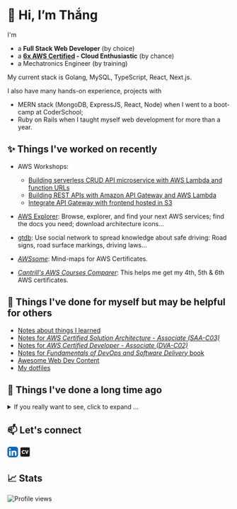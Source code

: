 # 👋 Hi, I’m Thắng

I'm

- a **Full Stack Web Developer** (by choice)
- a **[6x AWS Certified](https://www.credly.com/users/lequangthang/) - Cloud Enthusiastic** (by chance)
- a Mechatronics Engineer (by training)

My current stack is Golang, MySQL, TypeScript, React, Next.js.

I also have many hands-on experience, projects with

- MERN stack (MongoDB, ExpressJS, React, Node) when I went to a boot-camp at CoderSchool;
- Ruby on Rails when I taught myself web development for more than a year.

## ✨ Things I've worked on recently

- AWS Workshops:

  - [Building serverless CRUD API microservice with AWS Lambda and function URLs](https://lethang7794.github.io/fcj-serverless-api-workshop/)
  - [Building REST APIs with Amazon API Gateway and AWS Lambda](https://lethang7794.github.io/fcj-rest-api-with-api-gateway-and-lambda-workshop/)
  - [Integrate API Gateway with frontend hosted in S3](https://lethang7794.github.io/fcj-integrate-api-gateway-with-frontend-workshop/)

- [AWS Explorer](https://aws-explorer.vercel.app/): Browse, explorer, and find your next AWS services; find the docs you need; download architecture icons...

- [gtdb](https://gtdb.app): Use social network to spread knowledge about safe driving: Road signs, road surface markings, driving laws...

- [_AWSsome_](https://awssome.vercel.app/): Mind-maps for AWS Certificates.

- [_Cantrill's AWS Courses Comparer_](https://cantrill-aws.vercel.app): This helps me get my 4th, 5th & 6th AWS certificates.

## 📔 Things I've done for myself but may be helpful for others

- [Notes about things I learned](https://lethang7794.github.io/notes/)
- [Notes for _AWS Certified Solution Architecture - Associate (SAA-C03)_](https://lethang7794.github.io/aws-sa-associate-saac03)
- [Notes for _AWS Certified Developer - Associate (DVA-C02)_](https://lethang7794.github.io/aws-dev-associate)
- [Notes for _Fundamentals of DevOps and Software Delivery_ book](https://lethang7794.github.io/devops-book/)
- [Awesome Web Dev Content](https://github.com/lethang7794/awesome-web-dev-content)
- [My dotfiles](https://github.com/lethang7794/dotfiles)

## 🦖 Things I've done a long time ago

<details>

<summary>If you really want to see, click to expand ...</summary>

### **With Ruby on Rails**

- Twitter Clone [(Source Code)](https://github.com/lethang7794/rails_sample_app)

  (No more Demo - Heroku shut down their free tier in 2022 😭)

  <a href="#"><img src="https://i.imgur.com/ztPnh4P.png" height="auto" width="300px" target="_blank" ref="noreferrer"></a>

### **With React**

- Muvi - a movie browser - [Demo](https://lqt-movie-browser.netlify.app/)

  <a href="https://lqt-movie-browser.netlify.app/"><img src="https://i.imgur.com/yUCjE2I.png" height="auto" width="500px"></a>

- Github Issue Browser - [Demo](https://lqt-github-issues-browser.netlify.app/)

  <a href="https://lqt-github-issues-browser.netlify.app/"><img src="https://i.imgur.com/jddULLH.png" height="auto" width="500px"></a>

- Weather app - [Demo](https://lqt-weather-app.netlify.app/)

  <a href="https://lqt-weather-app.netlify.app/"><img src="https://i.imgur.com/ZfxCZFq.png" height="auto" width="250px"></a>

- Random Quote Machine - [Demo](https://lqt-quote-machine.netlify.app)

  <a href="https://lqt-quote-machine.netlify.app"><img src="https://i.imgur.com/KevXkMe.png" height="auto" width="250px"></a>

- Rock, Paper, Scissors - [Demo](https://lqt-rps.netlify.app/)

  <a href="https://lqt-rps.netlify.app/"><img src="https://i.imgur.com/0c3sw7n.png" height="auto" width="400px"></a>

### **Responsive Design**

- A Technical Documentation Page - [Demo](https://codepen.io/lethang7794/full/dypWXNK)

  <a href="https://codepen.io/lethang7794/full/dypWXNK"><img src="https://i.imgur.com/UwmPmAq.png" height="auto" width="400px"></a>

- My (outdated) portfolio - [Demo](https://codepen.io/lethang7794/full/BaLmJWM)

  <a href="https://codepen.io/lethang7794/full/BaLmJWM"><img src="https://i.imgur.com/fKlvDDd.png" height="auto" width="400px"></a>

- A travel blog - [Demo](https://codepen.io/lethang7794/full/BaLWZbz)

  <a href="https://codepen.io/lethang7794/full/BaLWZbz"><img src="https://i.imgur.com/VwoLSkL.png" height="auto" width="400px"></a>

- A Product Landing Page - [Demo](https://codepen.io/lethang7794/full/zYKNbmJ)

  <a href="https://codepen.io/lethang7794/full/zYKNbmJ"><img src="https://i.imgur.com/vXJ1KND.png" height="auto" width="400px"></a>

- A Survey Form - [Demo](https://codepen.io/lethang7794/full/YzGNVbd)

  <a href="https://codepen.io/lethang7794/full/YzGNVbd"><img src="https://i.imgur.com/whNqM7t.png" height="auto" width="250px"></a>

- A Tribute Page - [Demo](https://codepen.io/lethang7794/full/XWjpbdj)

  <a href="https://codepen.io/lethang7794/full/XWjpbdj"><img src="https://i.imgur.com/MAccfeg.png" height="auto" width="250px"></a>

### **With HTML, CSS, Javascript**

- BMI Calculator - [Demo](https://lqt-bmi-calculator.netlify.app/)

  <a href="https://lqt-bmi-calculator.netlify.app/"><img src="https://i.imgur.com/1YITKXr.png" height="auto" width="400px"></a>

- Recorder - [Demo](https://lqt-recorder.netlify.app/)

  <a href="https://lqt-recorder.netlify.app/"><img src="https://i.imgur.com/FIfw441.png" height="auto" width="250px"></a>

- Balder - The hero - A canvas game - [Demo](https://balder-the-hero.netlify.app/)

  <a href="https://balder-the-hero.netlify.app/"><img src="https://i.imgur.com/FLau03U.png" height="auto" width="250px"></a>

</details>

## 📫 Let's connect

[<svg xmlns="http://www.w3.org/2000/svg" width="24" height="24" viewBox="0 0 256 256"><g fill="none"><rect width="256" height="256" fill="#fff" rx="60"/><rect width="256" height="256" fill="#0a66c2" rx="60"/><path fill="#fff" d="M184.715 217.685h29.27a4 4 0 0 0 4-3.999l.015-61.842c0-32.323-6.965-57.168-44.738-57.168c-14.359-.534-27.9 6.868-35.207 19.228a.32.32 0 0 1-.595-.161V101.66a4 4 0 0 0-4-4h-27.777a4 4 0 0 0-4 4v112.02a4 4 0 0 0 4 4h29.268a4 4 0 0 0 4-4v-55.373c0-15.657 2.97-30.82 22.381-30.82c19.135 0 19.383 17.916 19.383 31.834v54.364a4 4 0 0 0 4 4M38 59.628c0 11.864 9.767 21.626 21.632 21.626c11.862-.001 21.623-9.769 21.623-21.631C81.253 47.761 71.491 38 59.628 38C47.762 38 38 47.763 38 59.627m6.959 158.058h29.307a4 4 0 0 0 4-4V101.66a4 4 0 0 0-4-4H44.959a4 4 0 0 0-4 4v112.025a4 4 0 0 0 4 4"/></g></svg>](https://www.linkedin.com/in/thanglequang) [<svg xmlns="http://www.w3.org/2000/svg" width="24px" height="24px" viewBox="-32 0 512 512"><path fill="currentColor" d="M48 32C21.5 32 0 53.5 0 80v352c0 26.5 21.5 48 48 48h352c26.5 0 48-21.5 48-48V80c0-26.5-21.5-48-48-48zm98.88 133.234c19.636 0 37.082 6.789 49.929 16.971c11.88 9.452 17.444 18.907 22.298 27.393l-33.923 16.949c-2.427-5.565-5.347-11.387-12.846-17.682c-8.248-6.552-16.478-8.484-23.524-8.484c-27.626 0-42.17 25.693-42.17 54.287c0 37.573 19.161 56.22 42.17 56.22c22.3 0 31.278-15.51 37.08-25.435L219.6 302.66c-6.315 9.926-12.374 19.635-25.95 29.069c-7.262 5.09-23.977 15.037-47.736 15.037C100.586 346.766 64 313.81 64 255.87c0-50.636 34.415-90.637 82.88-90.637m75.483 5.328h45.565L303.31 292.24l35.125-121.678H384l-59.379 171.112H281.01z"/></svg>](https://lethang7794.github.io/)

## 📈 Stats

![Profile views](https://komarev.com/ghpvc/?username=lethang7794&style=for-the-badge&label=PROFILE+VIEWS)
